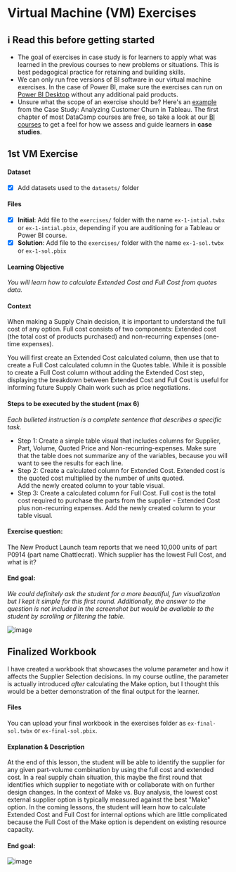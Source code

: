 # Virtual Machine (VM) Exercises

## :information_source: Read this before getting started
- The goal of exercises in case study is for learners to apply what was learned in the previous courses to new problems or situations. This is best pedagogical practice for retaining and building skills.
- We can only run free versions of BI software in our virtual machine exercises. In the case of Power BI, make sure the exercises can run on [Power BI Desktop](https://powerbi.microsoft.com/en-us/desktop/) without any additional paid products. 
- Unsure what the scope of an exercise should be? Here's an [example](https://campus.datacamp.com/courses/case-study-analyzing-customer-churn-in-tableau/exploratory-analysis-1?ex=4) from the Case Study: Analyzing Customer Churn in Tableau. The first chapter of most DataCamp courses are free, so take a look at our [BI courses](https://learn.datacamp.com/courses?technologies=Tableau&technologies=Power%20BI) to get a feel for how we assess and guide learners in **case studies**.

## 1st VM Exercise

#### Dataset

- [x] Add datasets used to the `datasets/` folder

#### Files

- [x] **Initial**: Add file to the `exercises/`  folder with the name `ex-1-intial.twbx` or `ex-1-intial.pbix`, depending if you are auditioning for a Tableau or Power BI course.
- [x] **Solution**: Add file to the `exercises/`  folder with the name `ex-1-sol.twbx` or `ex-1-sol.pbix`

#### Learning Objective

*You will learn how to calculate Extended Cost and Full Cost from quotes data.*

#### Context

When making a Supply Chain decision, it is important to understand the full cost of any option. Full cost consists of two components: Extended cost (the total cost of products purchased) and non-recurring expenses (one-time expenses). 

You will first create an Extended Cost calculated column, then use that to create a Full Cost calculated column in the Quotes table. 
While it is possible to create a Full Cost column without adding the Extended Cost step, displaying the breakdown between Extended Cost and Full Cost is useful for informing future Supply Chain work such as price negotiations. 


#### Steps to be executed by the student (max 6)

*Each bulleted instruction is a complete sentence that describes a specific task.*

- Step 1: Create a simple table visual that includes columns for Supplier, Part, Volume, Quoted Price and Non-recurring-expenses. Make sure that the table does not summarize any of the variables, because you will want to see the results for each line.
- Step 2: Create a calculated column for Extended Cost. Extended cost is the quoted cost multiplied by the number of units quoted.  
Add the newly created column to your table visual.
- Step 3: Create a calculated column for Full Cost. Full cost is the total cost required to purchase the parts from the supplier - Extended Cost plus non-recurring expenses. 
Add the newly created column to your table visual.

#### Exercise question:
The New Product Launch team reports that we need 10,000 units of part P0914 (part name Chattlecrat). Which supplier has the lowest Full Cost, and what is it?

#### End goal:

*We could definitely ask the student for a more beautiful, fun visualization but I kept it simple for this first round. Additionally, the answer to the question is not included in the screenshot but would be available to the student by scrolling or filtering the table.* 

![image](https://user-images.githubusercontent.com/6133961/211061244-3e0b68b9-5198-4f63-be19-63d27047d73d.png)

## Finalized Workbook

I have created a workbook that showcases the volume parameter and how it affects the Supplier Selection decisions. In my course outline, the parameter is actually introduced _after_ calculating the Make option, but I thought this would be a better demonstration of the final output for the learner. 

#### Files
You can upload your final workbook in the exercises folder as `ex-final-sol.twbx` or `ex-final-sol.pbix`.

#### Explanation & Description
At the end of this lesson, the student will be able to identify the supplier for any given part-volume combination by using the full cost and extended cost. In a real supply chain situation, this maybe the first round that identifies which supplier to negotiate with or collaborate with on further design changes. In the context of Make vs. Buy analysis, the lowest cost external supplier option is typically measured against the best "Make" option. In the coming lessons, the student will learn how to calculate Extended Cost and Full Cost for internal options which are little complicated because the Full Cost of the Make option is dependent on existing resource capacity. 

#### End goal:

![image](https://user-images.githubusercontent.com/6133961/211120332-8cff55af-536d-4469-849d-3751380bb8a9.png)

